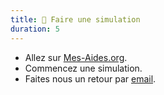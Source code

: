 ```yaml
---
title: 📝 Faire une simulation
duration: 5
---
```


- Allez sur [Mes-Aides.org](https://mes-aides.org).
- Commencez une simulation.
- Faites nous un retour par [email](mailto:aides-jeunes@beta.gouv.fr?subject=Mon%20avis).
